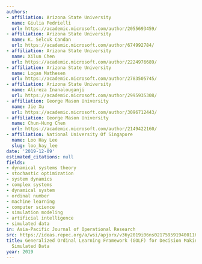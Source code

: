 ```yaml
---
authors:
- affiliation: Arizona State University
  name: Giulia Pedrielli
  url: https://academic.microsoft.com/author/2055693459/
- affiliation: Arizona State University
  name: K. Selcuk Candan
  url: https://academic.microsoft.com/author/674992784/
- affiliation: Arizona State University
  name: Xilun Chen
  url: https://academic.microsoft.com/author/2224976689/
- affiliation: Arizona State University
  name: Logan Mathesen
  url: https://academic.microsoft.com/author/2783505745/
- affiliation: Arizona State University
  name: Alireza Inanalouganji
  url: https://academic.microsoft.com/author/2995935308/
- affiliation: George Mason University
  name: Jie Xu
  url: https://academic.microsoft.com/author/3096712443/
- affiliation: George Mason University
  name: Chun-Hung Chen
  url: https://academic.microsoft.com/author/2149422160/
- affiliation: National University Of Singapore
  name: Loo Hay Lee
  slug: loo_hay_lee
date: '2019-12-09'
estimated_citations: null
fields:
- dynamical systems theory
- stochastic optimization
- system dynamics
- complex systems
- dynamical system
- ordinal number
- machine learning
- computer science
- simulation modeling
- artificial intelligence
- simulated data
in: Asia-Pacific Journal of Operational Research
src: https://ideas.repec.org/a/wsi/apjorx/v36y2019i06ns0217595919400116.html
title: Generalized Ordinal Learning Framework (GOLF) for Decision Making with Future
  Simulated Data
year: 2019
---
```

